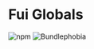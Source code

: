 # Fui Globals

![npm](https://img.shields.io/npm/v/@emphori/fui-globals.svg?style=flat-square)
![Bundlephobia](https://img.shields.io/bundlephobia/min/@emphori/fui-globals.svg?style=flat-square)
